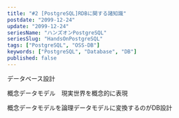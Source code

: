 ```yaml
---
title: "#2 [PostgreSQL]RDBに関する諸知識"
postdate: "2099-12-24"
update: "2099-12-24"
seriesName: "ハンズオンPostgreSQL"
seriesSlug: "HandsOnPostgreSQL"
tags: ["PostgreSQL", "OSS-DB"]
keywords: ["PostgreSQL", "Database", "DB"]
published: false
---
```


データベース設計

概念データモデル　現実世界を概念的に表現

概念データモデルを論理データモデルに変換するのがDB設計
